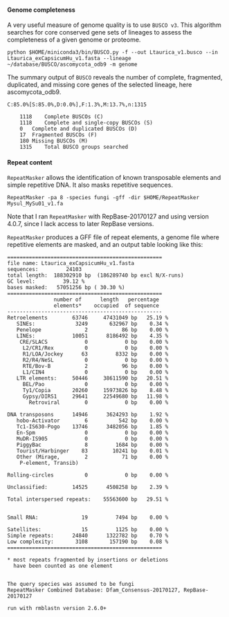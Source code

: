 #### Genome completeness 
A very useful measure of genome quality is to use `BUSCO v3`. This algorithm searches for core conserved gene sets of lineages to assess the completeness of a given genome or proteome.  

```ShellSession
python $HOME/miniconda3/bin/BUSCO.py -f --out Ltaurica_v1.busco --in Ltaurica_exCapsicumHu_v1.fasta --lineage ~/database/BUSCO/ascomycota_odb9 -m genome
```

The summary output of `BUSCO` reveals the number of complete, fragmented, duplicated, and missing core genes of the selected lineage, here ascomycota_odb9.
```
C:85.0%[S:85.0%,D:0.0%],F:1.3%,M:13.7%,n:1315

	1118	Complete BUSCOs (C)
	1118	Complete and single-copy BUSCOs (S)
	0	Complete and duplicated BUSCOs (D)
	17	Fragmented BUSCOs (F)
	180	Missing BUSCOs (M)
	1315	Total BUSCO groups searched
```

#### Repeat content
`RepeatMasker` allows the identification of known transposable elements and simple repetitive DNA. It also masks repetitive sequences.
```ShellSession
RepeatMasker -pa 8 -species fungi -gff -dir $HOME/RepeatMasker Mysul_MySu01_v1.fa
```
Note that I ran `RepeatMasker` with RepBase-20170127 and using version 4.0.7, since I lack access to later RepBase versions. 

`RepeatMasker` produces a GFF file of repeat elements, a genome file where repetitive elements are masked, and an output table looking like this:
```
==================================================
file name: Ltaurica_exCapsicumHu_v1.fasta
sequences:         24103
total length:  188302910 bp  (186289740 bp excl N/X-runs)
GC level:         39.12 %
bases masked:   57051256 bp ( 30.30 %)
==================================================
               number of      length   percentage
               elements*    occupied  of sequence
--------------------------------------------------
Retroelements        63746     47431049 bp   25.19 %
   SINEs:             3249       632967 bp    0.34 %
   Penelope              2           86 bp    0.00 %
   LINEs:            10051      8186492 bp    4.35 %
    CRE/SLACS            0            0 bp    0.00 %
     L2/CR1/Rex          0            0 bp    0.00 %
     R1/LOA/Jockey      63         8332 bp    0.00 %
     R2/R4/NeSL          0            0 bp    0.00 %
     RTE/Bov-B           2           96 bp    0.00 %
     L1/CIN4             0            0 bp    0.00 %
   LTR elements:     50446     38611590 bp   20.51 %
     BEL/Pao             0            0 bp    0.00 %
     Ty1/Copia       20260     15973826 bp    8.48 %
     Gypsy/DIRS1     29641     22549680 bp   11.98 %
       Retroviral        0            0 bp    0.00 %

DNA transposons      14946      3624293 bp    1.92 %
   hobo-Activator        6          542 bp    0.00 %
   Tc1-IS630-Pogo    13746      3482056 bp    1.85 %
   En-Spm                0            0 bp    0.00 %
   MuDR-IS905            0            0 bp    0.00 %
   PiggyBac              8         1684 bp    0.00 %
   Tourist/Harbinger    83        10241 bp    0.01 %
   Other (Mirage,        2           71 bp    0.00 %
    P-element, Transib)

Rolling-circles          0            0 bp    0.00 %

Unclassified:        14525      4508258 bp    2.39 %

Total interspersed repeats:    55563600 bp   29.51 %


Small RNA:              19         7494 bp    0.00 %

Satellites:             15         1125 bp    0.00 %
Simple repeats:      24840      1322782 bp    0.70 %
Low complexity:       3108       157190 bp    0.08 %
==================================================

* most repeats fragmented by insertions or deletions
  have been counted as one element
                                                      

The query species was assumed to be fungi         
RepeatMasker Combined Database: Dfam_Consensus-20170127, RepBase-20170127
        
run with rmblastn version 2.6.0+
```
